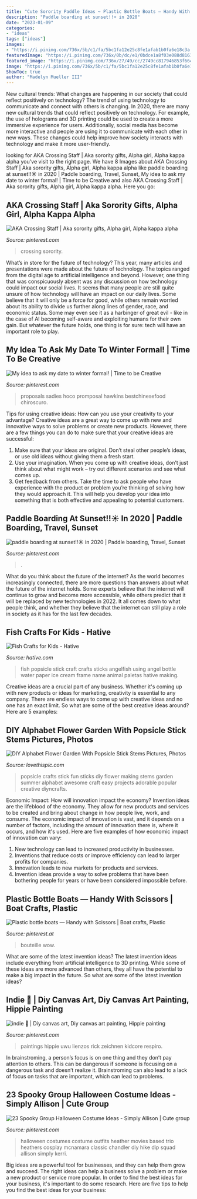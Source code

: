 ```yaml
---
title: "Cute Sorority Paddle Ideas ~ Plastic Bottle Boats — Handy With Scissors"
description: "Paddle boarding at sunset!!☀️ in 2020"
date: "2023-01-09"
categories:
- "ideas"
tags: ["ideas"]
images:
- "https://i.pinimg.com/736x/5b/c1/fa/5bc1fa12e25c8fe1afab1b0fa6e18c3a.jpg"
featuredImage: "https://i.pinimg.com/736x/0b/dc/e1/0bdce1a8f03e088d8161c44acfaf5f23.jpg"
featured_image: "https://i.pinimg.com/736x/27/49/cc/2749cc817946853f664391147d73198a.jpg"
image: "https://i.pinimg.com/736x/5b/c1/fa/5bc1fa12e25c8fe1afab1b0fa6e18c3a.jpg"
ShowToc: true
author: "Madelyn Mueller III"
---
```



New cultural trends: What changes are happening in our society that could reflect positively on technology?
The trend of using technology to communicate and connect with others is changing. In 2020, there are many new cultural trends that could reflect positively on technology. For example, the use of holograms and 3D printing could be used to create a more immersive experience for users. Additionally, social media has become more interactive and people are using it to communicate with each other in new ways. These changes could help improve how society interacts with technology and make it more user-friendly.

	

		
looking for AKA Crossing Staff | Aka sorority gifts, Alpha girl, Alpha kappa alpha you've visit to the right page. We have 8 Images about AKA Crossing Staff | Aka sorority gifts, Alpha girl, Alpha kappa alpha like paddle boarding at sunset!!☀️ in 2020 | Paddle boarding, Travel, Sunset, My idea to ask my date to winter formal! | Time to be Creative and also AKA Crossing Staff | Aka sorority gifts, Alpha girl, Alpha kappa alpha. Here you go:
		
    
## AKA Crossing Staff | Aka Sorority Gifts, Alpha Girl, Alpha Kappa Alpha

<img loading=lazy src="https://i.pinimg.com/736x/5b/c1/fa/5bc1fa12e25c8fe1afab1b0fa6e18c3a.jpg" onerror="this.onerror=null;this.src='https://tse2.mm.bing.net/th?id=OIP.T-1mtCvV4XluOe_bzeK-WAHaJ4&amp;pid=15.1';" alt="AKA Crossing Staff | Aka sorority gifts, Alpha girl, Alpha kappa alpha">

_Source: pinterest.com_

>crossing sorority. 

	

What’s in store for the future of technology?
This year, many articles and presentations were made about the future of technology. The topics ranged from the digital age to artificial intelligence and beyond. However, one thing that was conspicuously absent was any discussion on how technology could impact our social lives. 
It seems that many people are still quite unsure of how technology will have an impact on our daily lives. Some believe that it will only be a force for good, while others remain worried about its ability to divide us further along lines of gender, race, and economic status. Some may even see it as a harbinger of great evil - like in the case of AI becoming self-aware and exploiting humans for their own gain. But whatever the future holds, one thing is for sure: tech will have an important role to play.

    
## My Idea To Ask My Date To Winter Formal! | Time To Be Creative

<img loading=lazy src="https://s-media-cache-ak0.pinimg.com/736x/ac/99/e7/ac99e72b17ddcbaae5e17a723703ea08.jpg" onerror="this.onerror=null;this.src='https://tse1.mm.bing.net/th?id=OIP.yyXcmoDoG0tIKpumBzPahAHaJ3&amp;pid=15.1';" alt="My idea to ask my date to winter formal! | Time to be Creative">

_Source: pinterest.com_

>proposals sadies hoco promposal hawkins bestchinesefood chiroscuro. 

	

Tips for using creative ideas: How can you use your creativity to your advantage?
Creative ideas are a great way to come up with new and innovative ways to solve problems or create new products. However, there are a few things you can do to make sure that your creative ideas are successful:
1) Make sure that your ideas are original. Don’t steal other people’s ideas, or use old ideas without giving them a fresh start.
2) Use your imagination. When you come up with creative ideas, don’t just think about what might work – try out different scenarios and see what comes up.
3) Get feedback from others. Take the time to ask people who have experience with the product or problem you’re thinking of solving how they would approach it. This will help you develop your idea into something that is both effective and appealing to potential customers.

    
## Paddle Boarding At Sunset!!☀️ In 2020 | Paddle Boarding, Travel, Sunset

<img loading=lazy src="https://i.pinimg.com/736x/27/49/cc/2749cc817946853f664391147d73198a.jpg" onerror="this.onerror=null;this.src='https://tse3.mm.bing.net/th?id=OIP.4snoz7EMCHHktshQmqhjrQHaJz&amp;pid=15.1';" alt="paddle boarding at sunset!!☀️ in 2020 | Paddle boarding, Travel, Sunset">

_Source: pinterest.com_

>. 

	

What do you think about the future of the internet?
As the world becomes increasingly connected, there are more questions than answers about what the future of the internet holds. Some experts believe that the internet will continue to grow and become more accessible, while others predict that it will be replaced by new technologies in 2022. It all comes down to what people think, and whether they believe that the internet can still play a role in society as it has for the last few decades.

    
## Fish Crafts For Kids - Hative

<img loading=lazy src="https://hative.com/wp-content/uploads/2015/01/fish-crafts/11-fish-crafts-for-kids.jpg" onerror="this.onerror=null;this.src='https://tse3.mm.bing.net/th?id=OIP.HB7c5ypINIRaon2r32CH7gHaE9&amp;pid=15.1';" alt="Fish Crafts for Kids - Hative">

_Source: hative.com_

>fish popsicle stick craft crafts sticks angelfish using angel bottle water paper ice cream frame name animal paletas hative making. 

	

Creative ideas are a crucial part of any business. Whether it's coming up with new products or ideas for marketing, creativity is essential to any company. There are endless ways to come up with creative ideas and no one has an exact limit. So what are some of the best creative ideas around? Here are 5 examples: 

    
## DIY Alphabet Flower Garden With Popsicle Stick Stems Pictures, Photos

<img loading=lazy src="http://www.lovethispic.com/uploaded_images/330879-Diy-Alphabet-Flower-Garden-With-Popsicle-Stick-Stems.jpg" onerror="this.onerror=null;this.src='https://tse1.mm.bing.net/th?id=OIP.FFpzNF6s36MUQuATTXr_NAHaNl&amp;pid=15.1';" alt="DIY Alphabet Flower Garden With Popsicle Stick Stems Pictures, Photos">

_Source: lovethispic.com_

>popsicle crafts stick fun sticks diy flower making stems garden summer alphabet awesome craft easy projects adorable popular creative diyncrafts. 

	

Economic Impact: How will innovation impact the economy?
Invention ideas are the lifeblood of the economy. They allow for new products and services to be created and bring about change in how people live, work, and consume. The economic impact of innovation is vast, and it depends on a number of factors, including the amount of innovation there is, where it occurs, and how it's used. Here are five examples of how economic impact of innovation can vary: 
1. New technology can lead to increased productivity in businesses. 
2. Inventions that reduce costs or improve efficiency can lead to larger profits for companies. 
3. Innovation leads to new markets for products and services. 
4. Invention ideas provide a way to solve problems that have been bothering people for years or have been considered impossible before. 

    
## Plastic Bottle Boats — Handy With Scissors | Boat Crafts, Plastic

<img loading=lazy src="https://i.pinimg.com/736x/0b/dc/e1/0bdce1a8f03e088d8161c44acfaf5f23.jpg" onerror="this.onerror=null;this.src='https://tse3.mm.bing.net/th?id=OIP.L-5s1Z7BTjsmuHti3bUQQAHaHa&amp;pid=15.1';" alt="Plastic bottle boats — Handy with Scissors | Boat crafts, Plastic">

_Source: pinterest.at_

>bouteille wow. 

	

What are some of the latest invention ideas?
The latest invention ideas include everything from artificial intelligence to 3D printing. While some of these ideas are more advanced than others, they all have the potential to make a big impact in the future. So what are some of the latest invention ideas?

    
## Indie 🍄 | Diy Canvas Art, Diy Canvas Art Painting, Hippie Painting

<img loading=lazy src="https://i.pinimg.com/736x/04/1d/32/041d321454cf3c7af00d43973e76c1e3.jpg" onerror="this.onerror=null;this.src='https://tse2.mm.bing.net/th?id=OIP.bG1JmRkMQk9zE0Sk3nJGPAHaJ3&amp;pid=15.1';" alt="indie 🍄 | Diy canvas art, Diy canvas art painting, Hippie painting">

_Source: pinterest.com_

>paintings hippie uwu lienzos rick zeichnen kidcore respiro. 

	

In brainstroming, a person’s focus is on one thing and they don’t pay attention to others. This can be dangerous if someone is focusing on a dangerous task and doesn’t realize it. Brainstroming can also lead to a lack of focus on tasks that are important, which can lead to problems.

    
## 23 Spooky Group Halloween Costume Ideas - Simply Allison | Cute Group

<img loading=lazy src="https://i.pinimg.com/originals/a7/59/fa/a759fa746798fc9c52761fe5b2c25199.png" onerror="this.onerror=null;this.src='https://tse2.mm.bing.net/th?id=OIP.Mk3yKISEygcC2ri96X_9JgHaKs&amp;pid=15.1';" alt="23 Spooky Group Halloween Costume Ideas - Simply Allison | Cute group">

_Source: pinterest.com_

>halloween costumes costume outfits heather movies based trio heathers cosplay mcnamara classic chandler diy hike dip squad allison simply kerri. 

	

Big ideas are a powerful tool for businesses, and they can help them grow and succeed. The right ideas can help a business solve a problem or make a new product or service more popular. In order to find the best ideas for your business, it's important to do some research. Here are five tips to help you find the best ideas for your business:

